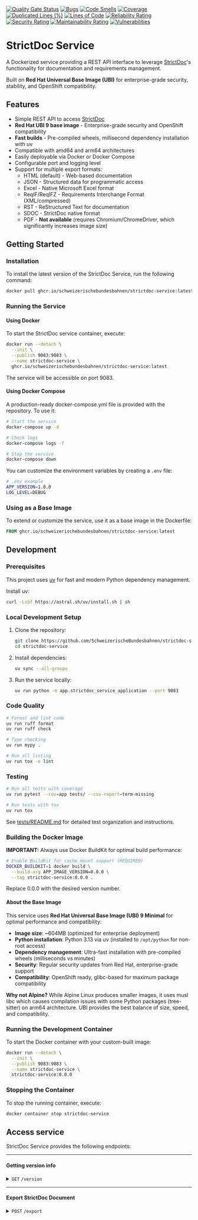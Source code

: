 [![Quality Gate Status](https://sonarcloud.io/api/project_badges/measure?project=SchweizerischeBundesbahnen_strictdoc-service&metric=alert_status)](https://sonarcloud.io/summary/new_code?id=SchweizerischeBundesbahnen_strictdoc-service)
[![Bugs](https://sonarcloud.io/api/project_badges/measure?project=SchweizerischeBundesbahnen_strictdoc-service&metric=bugs)](https://sonarcloud.io/summary/new_code?id=SchweizerischeBundesbahnen_strictdoc-service)
[![Code Smells](https://sonarcloud.io/api/project_badges/measure?project=SchweizerischeBundesbahnen_strictdoc-service&metric=code_smells)](https://sonarcloud.io/summary/new_code?id=SchweizerischeBundesbahnen_strictdoc-service)
[![Coverage](https://sonarcloud.io/api/project_badges/measure?project=SchweizerischeBundesbahnen_strictdoc-service&metric=coverage)](https://sonarcloud.io/summary/new_code?id=SchweizerischeBundesbahnen_strictdoc-service)
[![Duplicated Lines (%)](https://sonarcloud.io/api/project_badges/measure?project=SchweizerischeBundesbahnen_strictdoc-service&metric=duplicated_lines_density)](https://sonarcloud.io/summary/new_code?id=SchweizerischeBundesbahnen_strictdoc-service)
[![Lines of Code](https://sonarcloud.io/api/project_badges/measure?project=SchweizerischeBundesbahnen_strictdoc-service&metric=ncloc)](https://sonarcloud.io/summary/new_code?id=SchweizerischeBundesbahnen_strictdoc-service)
[![Reliability Rating](https://sonarcloud.io/api/project_badges/measure?project=SchweizerischeBundesbahnen_strictdoc-service&metric=reliability_rating)](https://sonarcloud.io/summary/new_code?id=SchweizerischeBundesbahnen_strictdoc-service)
[![Security Rating](https://sonarcloud.io/api/project_badges/measure?project=SchweizerischeBundesbahnen_strictdoc-service&metric=security_rating)](https://sonarcloud.io/summary/new_code?id=SchweizerischeBundesbahnen_strictdoc-service)
[![Maintainability Rating](https://sonarcloud.io/api/project_badges/measure?project=SchweizerischeBundesbahnen_strictdoc-service&metric=sqale_rating)](https://sonarcloud.io/summary/new_code?id=SchweizerischeBundesbahnen_strictdoc-service)
[![Vulnerabilities](https://sonarcloud.io/api/project_badges/measure?project=SchweizerischeBundesbahnen_strictdoc-service&metric=vulnerabilities)](https://sonarcloud.io/summary/new_code?id=SchweizerischeBundesbahnen_strictdoc-service)

# StrictDoc Service

A Dockerized service providing a REST API interface to leverage [StrictDoc](https://github.com/strictdoc-project/strictdoc)'s functionality for documentation and requirements management.

Built on **Red Hat Universal Base Image (UBI)** for enterprise-grade security, stability, and OpenShift compatibility.

## Features

- Simple REST API to access [StrictDoc](https://github.com/strictdoc-project/strictdoc)
- **Red Hat UBI 9 base image** - Enterprise-grade security and OpenShift compatibility
- **Fast builds** - Pre-compiled wheels, millisecond dependency installation with uv
- Compatible with amd64 and arm64 architectures
- Easily deployable via Docker or Docker Compose
- Configurable port and logging level
- Support for multiple export formats:
  - HTML (default) - Web-based documentation
  - JSON - Structured data for programmatic access
  - Excel - Native Microsoft Excel format
  - ReqIF/ReqIFZ - Requirements Interchange Format (XML/compressed)
  - RST - ReStructured Text for documentation
  - SDOC - StrictDoc native format
  - PDF - **Not available** (requires Chromium/ChromeDriver, which significantly increases image size)

## Getting Started

### Installation

To install the latest version of the StrictDoc Service, run the following command:

```bash
docker pull ghcr.io/schweizerischebundesbahnen/strictdoc-service:latest
```

### Running the Service

#### Using Docker

To start the StrictDoc service container, execute:

```bash
docker run --detach \
  --init \
  --publish 9083:9083 \
  --name strictdoc-service \
  ghcr.io/schweizerischebundesbahnen/strictdoc-service:latest
```

The service will be accessible on port 9083.

#### Using Docker Compose

A production-ready docker-compose.yml file is provided with the repository. To use it:

```bash
# Start the service
docker-compose up -d

# Check logs
docker-compose logs -f

# Stop the service
docker-compose down
```

You can customize the environment variables by creating a `.env` file:

```bash
# .env example
APP_VERSION=1.0.0
LOG_LEVEL=DEBUG
```

### Using as a Base Image

To extend or customize the service, use it as a base image in the Dockerfile:

```Dockerfile
FROM ghcr.io/schweizerischebundesbahnen/strictdoc-service:latest
```

## Development

### Prerequisites

This project uses [uv](https://github.com/astral-sh/uv) for fast and modern Python dependency management.

Install uv:
```bash
curl -LsSf https://astral.sh/uv/install.sh | sh
```

### Local Development Setup

1. Clone the repository:
   ```bash
   git clone https://github.com/SchweizerischeBundesbahnen/strictdoc-service.git
   cd strictdoc-service
   ```

2. Install dependencies:
   ```bash
   uv sync --all-groups
   ```

3. Run the service locally:
   ```bash
   uv run python -m app.strictdoc_service_application --port 9083
   ```

### Code Quality

```bash
# Format and lint code
uv run ruff format
uv run ruff check

# Type checking
uv run mypy .

# Run all linting
uv run tox -e lint
```

### Testing

```bash
# Run all tests with coverage
uv run pytest --cov=app tests/ --cov-report=term-missing

# Run tests with tox
uv run tox
```

See [tests/README.md](tests/README.md) for detailed test organization and instructions.

### Building the Docker Image

**IMPORTANT:** Always use Docker BuildKit for optimal build performance:

```bash
# Enable BuildKit for cache mount support (REQUIRED)
DOCKER_BUILDKIT=1 docker build \
  --build-arg APP_IMAGE_VERSION=0.0.0 \
  --tag strictdoc-service:0.0.0 .
```

Replace 0.0.0 with the desired version number.

#### About the Base Image

This service uses **Red Hat Universal Base Image (UBI) 9 Minimal** for optimal performance and compatibility:

- **Image size**: ~604MB (optimized for enterprise deployment)
- **Python installation**: Python 3.13 via uv (installed to `/opt/python` for non-root access)
- **Dependency management**: Ultra-fast installation with pre-compiled wheels (milliseconds vs minutes)
- **Security**: Regular security updates from Red Hat, enterprise-grade support
- **Compatibility**: OpenShift ready, glibc-based for maximum package compatibility

**Why not Alpine?** While Alpine Linux produces smaller images, it uses musl libc which causes compilation issues with some Python packages (tree-sitter) on arm64 architecture. UBI provides the best balance of size, speed, and compatibility.

### Running the Development Container

To start the Docker container with your custom-built image:

```bash
docker run --detach \
  --init \
  --publish 9083:9083 \
  --name strictdoc-service \
  strictdoc-service:0.0.0
```

### Stopping the Container

To stop the running container, execute:

```bash
docker container stop strictdoc-service
```

## Access service

StrictDoc Service provides the following endpoints:

------------------------------------------------------------------------------------------

#### Getting version info

<details>
  <summary>
    <code>GET</code> <code>/version</code>
  </summary>

##### Responses

> | HTTP code | Content-Type       | Response                                                                                                                            |
> |-----------|--------------------|-------------------------------------------------------------------------------------------------------------------------------------|
> | `200`     | `application/json` | `{ "python": "3.13.0", "strictdoc": "0.7.0", "strictdocService": "0.0.0", "timestamp": "2024-09-23T12:23:09Z" }` |

##### Example cURL

> ```bash
>  curl -X GET -H "Content-Type: application/json" http://localhost:9083/version
> ```

</details>


------------------------------------------------------------------------------------------

#### Export StrictDoc Document

<details>
  <summary>
    <code>POST</code> <code>/export</code>
  </summary>

##### Parameters

> | Parameter name | Type     | Data type | Description                                                                                                   |
> |----------------|----------|-----------|---------------------------------------------------------------------------------------------------------------|
> | format         | optional | string    | Export format: html, html2pdf, rst, json, excel, reqif-sdoc, reqifz-sdoc, sdoc, doxygen, spdx (default: html) |
> | file_name      | optional | string    | Base name for the output file (default: exported-document)                                                    |

**Note on PDF Export:** The `html2pdf` format is currently **not available** in this service. PDF generation requires Chromium/ChromeDriver, which would increase the Docker image size by ~300MB+. If you need PDF output, consider:
1. Using the `html` format and converting to PDF externally
2. Using a separate PDF conversion service
3. Building a custom image with Chromium installed

##### Responses

> | HTTP code | Content-Type             | Response                      |
> |-----------|--------------------------|-------------------------------|
> | `200`     | Varies by export format  | Exported document (file)      |
> | `400`     | `plain/text`             | Error message with exception  |
> | `500`     | `plain/text`             | Error message with exception  |

##### Example cURL

> ```bash
> curl -X POST -H "Content-Type: text/plain" --data-binary @input.sdoc "http://localhost:9083/export?format=reqif-sdoc&file_name=requirements" --output requirements.reqif
> ```

</details>
